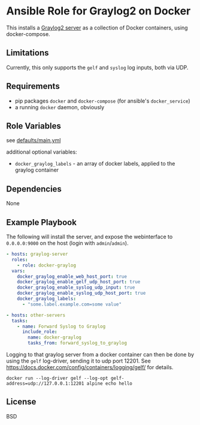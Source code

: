 Ansible Role for Graylog2 on Docker
===================================

This installs a [Graylog2 server](https://github.com/Graylog2/graylog2-server)
as a collection of Docker containers, using docker-compose.

Limitations
-----------

Currently, this only supports the `gelf` and `syslog` log inputs, both via UDP.

Requirements
------------

* pip packages `docker` and `docker-compose` (for ansible's `docker_service`)
* a running `docker` daemon, obviously

Role Variables
--------------

see [defaults/main.yml](defaults/main.yml)

additional optional variables:

* `docker_graylog_labels` - an array of docker labels, applied to the graylog
  container

Dependencies
------------

None

Example Playbook
----------------

The following will install the server, and expose the webinterface to
`0.0.0.0:9000` on the host (login with `admin`/`admin`).

```yaml
- hosts: graylog-server
  roles:
    - role: docker-graylog
  vars:
    docker_graylog_enable_web_host_port: true
    docker_graylog_enable_gelf_udp_host_port: true
    docker_graylog_enable_syslog_udp_input: true
    docker_graylog_enable_syslog_udp_host_port: true
    docker_graylog_labels:
      - "some.label.example.com=some value"

- hosts: other-servers
  tasks:
    - name: Forward Syslog to Graylog
      include_role:
        name: docker-graylog
        tasks_from: forward_syslog_to_graylog
```

Logging to that graylog server from a docker container can then be done by
using the `gelf` log-driver, sending it to udp port 12201.
See https://docs.docker.com/config/containers/logging/gelf/ for details.

`docker run --log-driver gelf --log-opt gelf-address=udp://127.0.0.1:12201 alpine echo hello`

License
-------

BSD
